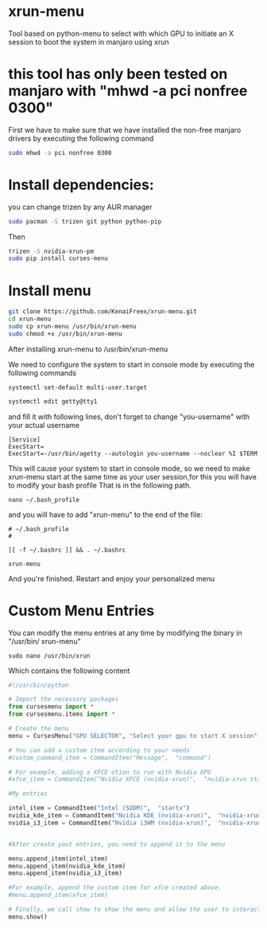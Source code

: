 # xrun-menu
Tool based on python-menu to select with which GPU to initiate an X session to boot the system in manjaro using xrun

# this tool has only been tested on manjaro with "mhwd -a pci nonfree 0300"


First we have to make sure that we have installed the non-free manjaro drivers by executing the following command

```bash
sudo mhwd -a pci nonfree 0300
```
# Install dependencies:
you can change trizen by any AUR manager

```bash
sudo pacman -S trizen git python python-pip
```
Then
```bash
trizen -S nvidia-xrun-pm
sudo pip install curses-menu

```
# Install menu

```bash
git clone https://github.com/KenaiFreex/xrun-menu.git
cd xrun-menu
sudo cp xrun-menu /usr/bin/xrun-menu
sudo chmod +x /usr/bin/xrun-menu

```
After installing xrun-menu to /usr/bin/xrun-menu

We need to configure the system to start in console mode by executing the following commands
```
systemctl set-default multi-user.target
```
```bash
systemctl edit getty@tty1

```
and fill it with following lines, don't forget to change "you-username" with your actual username
```
[Service]
ExecStart=
ExecStart=-/usr/bin/agetty --autologin you-username --noclear %I $TERM
```
This will cause your system to start in console mode, so we need to make xrun-menu start at the same time as your user session,for this you will have to modify your bash profile That is in the following path.
```
nano ~/.bash_profile
```
and you will have to add "xrun-menu" to the end of the file:

```
# ~/.bash_profile
#

[[ -f ~/.bashrc ]] && . ~/.bashrc

xrun-menu
```
And you're finished. Restart and enjoy your personalized menu


# Custom Menu Entries

You can modify the menu entries at any time by modifying the binary in "/usr/bin/ xrun-menu" 
```
sudo nano /usr/bin/xrun
```

Which contains the following content

```python
#!/usr/bin/python

# Import the necessary packages
from cursesmenu import *
from cursesmenu.items import *

# Create the menu
menu = CursesMenu("GPU SELECTOR", "Select your gpu to start X session")

# You can add a custom item according to your needs
#custom_command_item = CommandItem("Message",  "command")

# For example, adding a XFCE otion to run with Nvidia GPU
#xfce_item = CommandItem("Nvidia XFCE (nvidia-xrun)",  "nvidia-xrun startxfce4")

#My entries

intel_item = CommandItem("Intel (SDDM)",  "startx")
nvidia_kde_item = CommandItem("Nvidia KDE (nvidia-xrun)",  "nvidia-xrun startkde")
nvidia_i3_item = CommandItem("Nvidia i3WM (nvidia-xrun)",  "nvidia-xrun startkde")


#After create yout entries, you need to append it to the menu

menu.append_item(intel_item)
menu.append_item(nvidia_kde_item)
menu.append_item(nvidia_i3_item)

#For example, append the custom item for xfce created above.
#menu.append_item(xfce_item)

# Finally, we call show to show the menu and allow the user to interact
menu.show()

```

